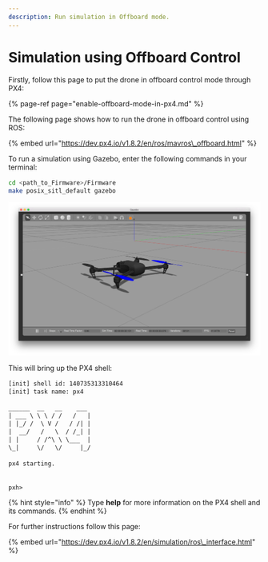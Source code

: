 ```yaml
---
description: Run simulation in Offboard mode.
---
```


# Simulation using Offboard Control

Firstly, follow this page to put the drone in offboard control mode through PX4:

{% page-ref page="enable-offboard-mode-in-px4.md" %}

The following page shows how to run the drone in offboard control using ROS:

{% embed url="https://dev.px4.io/v1.8.2/en/ros/mavros\_offboard.html" %}

To run a simulation using Gazebo, enter the following commands in your terminal:

```bash
cd <path_to_Firmware>/Firmware
make posix_sitl_default gazebo    
```

![](../../../.gitbook/assets/gazebo.png)

This will bring up the PX4 shell:

```text
[init] shell id: 140735313310464
[init] task name: px4

______  __   __    ___
| ___ \ \ \ / /   /   |
| |_/ /  \ V /   / /| |
|  __/   /   \  / /_| |
| |     / /^\ \ \___  |
\_|     \/   \/     |_/

px4 starting.


pxh> 
```

{% hint style="info" %}
Type **help** for more information on the PX4 shell and its commands.
{% endhint %}

For further instructions follow this page:

{% embed url="https://dev.px4.io/v1.8.2/en/simulation/ros\_interface.html" %}

